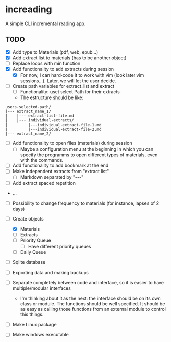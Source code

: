# increading

A simple CLI incremental reading app.

## TODO

- [X] Add type to Materials (pdf, web, epub...)
- [X] Add extract list to materials (has to be another object)
- [ ] Replace loops with min function
- [X] Add functionality to add extracts during session
    - [X] For now, I can hard-code it to work with vim (look later vim
    sessions...). Later, we will let the user decide.

- [ ] Create path variables for extract_list and extract
    - [ ] Functionality: uset select Path for their extracts
    - The estructure should be like:
```
users-selected-path/
|--- extract_name_1/
|    |--- extract-list-file.md
|    |--- individual-extracts/
|         |---individual-extract-file-1.md
|         |---individual-extract-file-2.md
|--- extract_name_2/
```

- [ ] Add functionality to open files (materials) during session
    - [ ] Maybe a configuration menu at the beginning in which you can specify the programms to open different types of materials, even with the commands.
- [ ] Add functionality to add bookmark at the end
- [ ] Make independent extracts from "extract list"
    - [ ] Markdown separated by "---"
- [ ] Add extract spaced repetition
- ...
- [ ] Possibility to change frequency to materials (for instance, lapses of 2 days)


- [ ] Create objects
    - [X] Materials
    - [ ] Extracts
    - [ ] Priority Queue
        - [ ] Have different priority queues
    - [ ] Daily Queue

- [ ] Sqlite database

- [ ] Exporting data and making backups

- [ ] Separate completely between code and interface, so it is easier to have
  multiple/modular interfaces
    - I'm thinking about it as the next: the interface should be on its own class or module. The functions should be well specified. It should be as easy as calling those functions from an external module to control this things.

- [ ] Make Linux package 
- [ ] Make windows executable